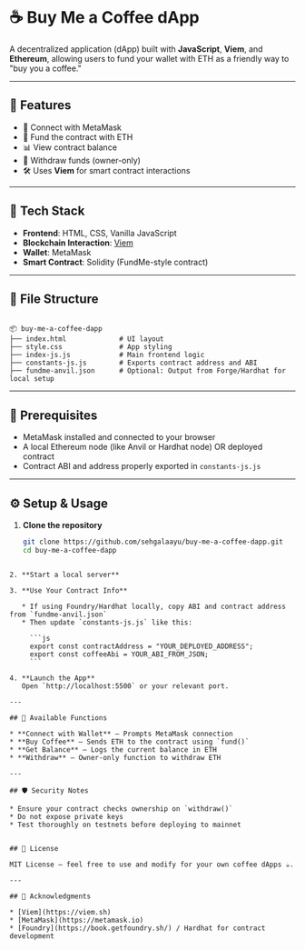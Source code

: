 # ☕ Buy Me a Coffee dApp

A decentralized application (dApp) built with **JavaScript**, **Viem**, and **Ethereum**, allowing users to fund your wallet with ETH as a friendly way to "buy you a coffee."

---

## 🔗 Features

- 🔐 Connect with MetaMask
- 💸 Fund the contract with ETH
- 📊 View contract balance
- 🏦 Withdraw funds (owner-only)
- 🛠 Uses **Viem** for smart contract interactions

---

## 🚀 Tech Stack

- **Frontend**: HTML, CSS, Vanilla JavaScript
- **Blockchain Interaction**: [Viem](https://viem.sh)
- **Wallet**: MetaMask
- **Smart Contract**: Solidity (FundMe-style contract)

---

## 📁 File Structure

```

📦 buy-me-a-coffee-dapp
├── index.html             # UI layout
├── style.css              # App styling
├── index-js.js            # Main frontend logic
├── constants-js.js        # Exports contract address and ABI
├── fundme-anvil.json      # Optional: Output from Forge/Hardhat for local setup

````

---

## 🧠 Prerequisites

- MetaMask installed and connected to your browser
- A local Ethereum node (like Anvil or Hardhat node) OR deployed contract
- Contract ABI and address properly exported in `constants-js.js`

---

## ⚙️ Setup & Usage

1. **Clone the repository**
   ```bash
   git clone https://github.com/sehgalaayu/buy-me-a-coffee-dapp.git
   cd buy-me-a-coffee-dapp
````

2. **Start a local server**

3. **Use Your Contract Info**

   * If using Foundry/Hardhat locally, copy ABI and contract address from `fundme-anvil.json`
   * Then update `constants-js.js` like this:

     ```js
     export const contractAddress = "YOUR_DEPLOYED_ADDRESS";
     export const coffeeAbi = YOUR_ABI_FROM_JSON;
     ```

4. **Launch the App**
   Open `http://localhost:5500` or your relevant port.

---

## 🔧 Available Functions

* **Connect with Wallet** — Prompts MetaMask connection
* **Buy Coffee** — Sends ETH to the contract using `fund()`
* **Get Balance** — Logs the current balance in ETH
* **Withdraw** — Owner-only function to withdraw ETH

---

## 🛡 Security Notes

* Ensure your contract checks ownership on `withdraw()`
* Do not expose private keys
* Test thoroughly on testnets before deploying to mainnet


## 📝 License

MIT License — feel free to use and modify for your own coffee dApps ☕.

---

## 🙌 Acknowledgments

* [Viem](https://viem.sh)
* [MetaMask](https://metamask.io)
* [Foundry](https://book.getfoundry.sh/) / Hardhat for contract development


